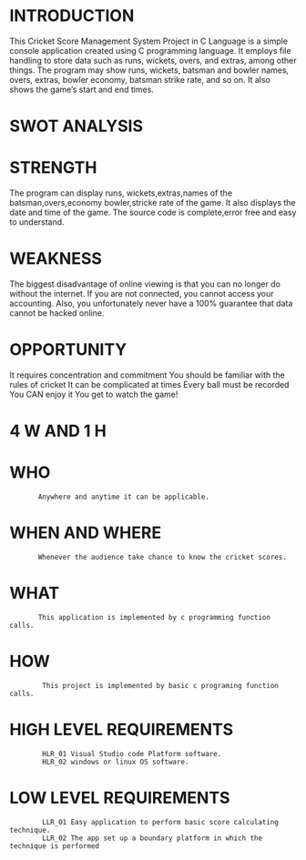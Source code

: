 #  INTRODUCTION

This Cricket Score Management System Project in C Language is a simple console application created using C programming language. It employs file handling to store data such as runs, wickets, overs, and extras, among other things. The program may show runs, wickets, batsman and bowler names, overs, extras, bowler economy, batsman strike rate, and so on. It also shows the game’s start and end times.

# SWOT ANALYSIS

# STRENGTH

 The program can display runs, wickets,extras,names of the batsman,overs,economy bowler,stricke rate of the game.
 It also displays the date and time of the game.
 The source code is  complete,error free and easy to understand.
# WEAKNESS

 The biggest disadvantage of online viewing is that you can no longer do without the internet. If you are not connected, you cannot access your accounting. Also, you unfortunately never have a 100% guarantee that data cannot be hacked online.
# OPPORTUNITY

  It requires concentration and commitment
  You should be familiar with the rules of cricket
  It can be complicated at times
  Every ball must be recorded
  You CAN enjoy it
  You get to watch the game!
  
 #    4 W AND 1 H
 
 # WHO
           Anywhere and anytime it can be applicable.
 # WHEN AND WHERE
           Whenever the audience take chance to know the cricket scores.
 # WHAT
           This application is implemented by c programming function calls.
 # HOW
            This project is implemented by basic c programing function calls.
             
 # HIGH LEVEL REQUIREMENTS 
            HLR_01 Visual Studio code Platform software.
            HLR_02 windows or linux OS software.
            
 # LOW LEVEL REQUIREMENTS
            LLR_01 Easy application to perform basic score calculating technique.
            LLR_02 The app set up a boundary platform in which the technique is performed
            

